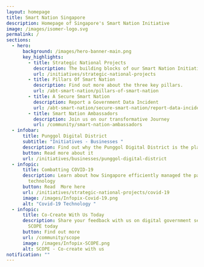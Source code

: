 ```yaml
---
layout: homepage
title: Smart Nation Singapore
description: Homepage of Singapore's Smart Nation Initiative
image: /images/isomer-logo.svg
permalink: /
sections:
  - hero:
      background: /images/hero-banner-main.png
      key_highlights:
        - title: Strategic National Projects
          description: The building blocks of our Smart Nation Initiative
          url: /initiatives/strategic-national-projects
        - title: Pillars Of Smart Nation
          description: Find out more about the three key pillars.
          url: /abt-smart-nation/pillars-of-smart-nation
        - title: A Secure Smart Nation
          description: Report a Government Data Incident
          url: /abt-smart-nation/secure-smart-nation/report-data-incident/
        - title: Smart Nation Ambassadors
          description: Join us on our transformative Journey
          url: /community/smart-nation-ambassadors
  - infobar:
      title: Punggol Digital District
      subtitle: "Initiatives - Businesses "
      description: Find out why the Punggol Digital District is the place to be!
      button: Read more about it
      url: /initiatives/businesses/punggol-digital-district
  - infopic:
      title: Combatting COVID-19
      description: Learn about how Singapore efficiently managed the pandemic with
        technology
      button: Read  More here
      url: /initiatives/strategic-national-projects/covid-19
      image: /images/Infopix-Covid-19.png
      alt: "Covid-19 Technology "
  - infopic:
      title: Co-Create With Us Today
      description: Share your feedback with us on digital government services via
        SCOPE today
      button: Find out more
      url: /community/scope
      image: /images/Infopix-SCOPE.png
      alt: SCOPE - Co-create with us
notification: ""
---
```

